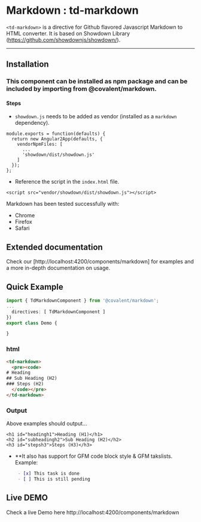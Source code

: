 # Markdown : td-markdown

```<td-markdown>``` is a directive for Github flavored Javascript Markdown to HTML converter. It is based on Showdown Library (https://github.com/showdownjs/showdown/).

------

## Installation

### This component can be installed as npm package and can be included by importing from @covalent/markdown.

#### Steps
* `showdown.js` needs to be added as vendor (installed as a `markdown` dependency).
```
module.exports = function(defaults) {
  return new Angular2App(defaults, {
    vendorNpmFiles: [
      ...
      'showdown/dist/showdown.js'
    ]
  });
};
```
* Reference the script in the `index.html` file.
```
<script src="vendor/showdown/dist/showdown.js"></script>
```
Markdown has been tested successfully with:

  * Chrome 
  * Firefox
  * Safari

## Extended documentation
Check our [http://localhost:4200/components/markdown] for examples and a more in-depth documentation on usage.


## Quick Example

```ts
import { TdMarkdownComponent } from '@covalent/markdown';
...
  directives: [ TdMarkdownComponent ]
})
export class Demo {

}
```

### html

```html
<td-markdown>
  <pre><code>
# Heading 
## Sub Heading (H2)
### Steps (H2)
  </code></pre>
</td-markdown>
```

### Output 

Above examples should output...

    <h1 id="headingh1">Heading (H1)</h1>
    <h2 id="subheadingh2">Sub Heading (H2)</h2>
    <h3 id="stepsh3">Steps (H3)</h3>

 * **It also has support for GFM code block style & GFM takslists. Example:
 
   ```md
    - [x] This task is done
    - [ ] This is still pending
   ```


## Live DEMO

Check a live Demo here http://localhost:4200/components/markdown


